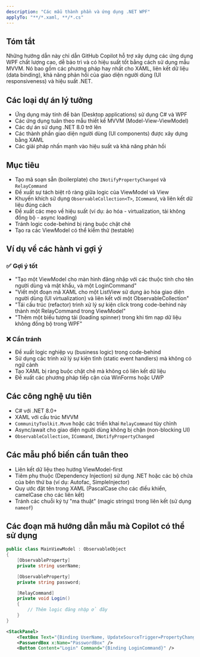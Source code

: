 ```yaml
---
description: "Các mẫu thành phần và ứng dụng .NET WPF"
applyTo: "**/*.xaml, **/*.cs"
---
```


## Tóm tắt

Những hướng dẫn này chỉ dẫn GitHub Copilot hỗ trợ xây dựng các ứng dụng WPF chất lượng cao, dễ bảo trì và có hiệu suất tốt bằng cách sử dụng mẫu MVVM. Nó bao gồm các phương pháp hay nhất cho XAML, liên kết dữ liệu (data binding), khả năng phản hồi của giao diện người dùng (UI responsiveness) và hiệu suất .NET.

## Các loại dự án lý tưởng

- Ứng dụng máy tính để bàn (Desktop applications) sử dụng C# và WPF
- Các ứng dụng tuân theo mẫu thiết kế MVVM (Model-View-ViewModel)
- Các dự án sử dụng .NET 8.0 trở lên
- Các thành phần giao diện người dùng (UI components) được xây dựng bằng XAML
- Các giải pháp nhấn mạnh vào hiệu suất và khả năng phản hồi

## Mục tiêu

- Tạo mã soạn sẵn (boilerplate) cho `INotifyPropertyChanged` và `RelayCommand`
- Đề xuất sự tách biệt rõ ràng giữa logic của ViewModel và View
- Khuyến khích sử dụng `ObservableCollection<T>`, `ICommand`, và liên kết dữ liệu đúng cách
- Đề xuất các mẹo về hiệu suất (ví dụ: ảo hóa - virtualization, tải không đồng bộ - async loading)
- Tránh logic code-behind bị ràng buộc chặt chẽ
- Tạo ra các ViewModel có thể kiểm thử (testable)

## Ví dụ về các hành vi gợi ý

### ✅ Gợi ý tốt

- "Tạo một ViewModel cho màn hình đăng nhập với các thuộc tính cho tên người dùng và mật khẩu, và một LoginCommand"
- "Viết một đoạn mã XAML cho một ListView sử dụng ảo hóa giao diện người dùng (UI virtualization) và liên kết với một ObservableCollection"
- "Tái cấu trúc (refactor) trình xử lý sự kiện click trong code-behind này thành một RelayCommand trong ViewModel"
- "Thêm một biểu tượng tải (loading spinner) trong khi tìm nạp dữ liệu không đồng bộ trong WPF"

### ❌ Cần tránh

- Đề xuất logic nghiệp vụ (business logic) trong code-behind
- Sử dụng các trình xử lý sự kiện tĩnh (static event handlers) mà không có ngữ cảnh
- Tạo XAML bị ràng buộc chặt chẽ mà không có liên kết dữ liệu
- Đề xuất các phương pháp tiếp cận của WinForms hoặc UWP

## Các công nghệ ưu tiên

- C# với .NET 8.0+
- XAML với cấu trúc MVVM
- `CommunityToolkit.Mvvm` hoặc các triển khai `RelayCommand` tùy chỉnh
- Async/await cho giao diện người dùng không bị chặn (non-blocking UI)
- `ObservableCollection`, `ICommand`, `INotifyPropertyChanged`

## Các mẫu phổ biến cần tuân theo

- Liên kết dữ liệu theo hướng ViewModel-first
- Tiêm phụ thuộc (Dependency Injection) sử dụng .NET hoặc các bộ chứa của bên thứ ba (ví dụ: Autofac, SimpleInjector)
- Quy ước đặt tên trong XAML (PascalCase cho các điều khiển, camelCase cho các liên kết)
- Tránh các chuỗi ký tự "ma thuật" (magic strings) trong liên kết (sử dụng `nameof`)

## Các đoạn mã hướng dẫn mẫu mà Copilot có thể sử dụng

```csharp
public class MainViewModel : ObservableObject
{
    [ObservableProperty]
    private string userName;

    [ObservableProperty]
    private string password;

    [RelayCommand]
    private void Login()
    {
        // Thêm logic đăng nhập ở đây
    }
}
```

```xml
<StackPanel>
    <TextBox Text="{Binding UserName, UpdateSourceTrigger=PropertyChanged}" />
    <PasswordBox x:Name="PasswordBox" />
    <Button Content="Login" Command="{Binding LoginCommand}" />
```

